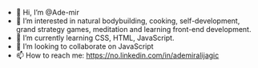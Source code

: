 - 👋 Hi, I’m @Ade-mir
- 👀 I’m interested in natural bodybuilding, cooking, self-development, grand strategy games, meditation and learning front-end development.
- 🌱 I’m currently learning CSS, HTML, JavaScript.
- 💞️ I’m looking to collaborate on JavaScript
- 📫 How to reach me: https://no.linkedin.com/in/ademiralijagic

<!---
Ade-mir/Ade-mir is a ✨ special ✨ repository because its `README.md` (this file) appears on your GitHub profile.
You can click the Preview link to take a look at your changes.
--->
